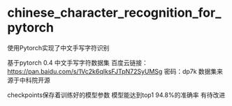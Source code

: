 # chinese_character_recognition_for_pytorch
使用Pytorch实现了中文手写字符识别

基于pytorch 0.4
中文手写字符数据集 百度云链接：https://pan.baidu.com/s/1Vc2k6qIksFJTpN72SyUMSg 密码：dp7k
数据集来源于中科院开源

checkpoints保存着训练好的模型参数
模型能达到top1 94.8%的准确率
有待改进
